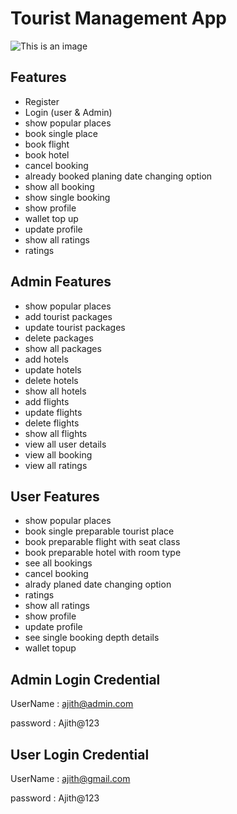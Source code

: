 # Tourist Management App


![This is an image](https://www.zauca.com/wp-content/uploads/Untitled-2.jpg)

## Features

* Register
* Login (user & Admin)
* show popular places
* book single place
* book flight
* book hotel
* cancel booking
* already booked planing date changing option
* show all booking
* show single booking
* show profile
* wallet top up
* update profile
* show all ratings
* ratings

## Admin Features

* show popular places
* add tourist packages
* update tourist packages
* delete packages
* show all packages
* add hotels
* update hotels
* delete hotels
* show all hotels
* add flights
* update flights
* delete flights
* show all flights
* view all user details
* view all booking
* view all ratings

## User Features

* show popular places
* book single preparable tourist place
* book preparable flight with seat class
* book preparable hotel with room type
* see all bookings
* cancel booking
* alrady planed date changing option
* ratings
* show all ratings
* show profile
* update profile
* see single booking depth details
* wallet topup

## Admin Login Credential
UserName : ajith@admin.com

password : Ajith@123

## User Login Credential
UserName : ajith@gmail.com

password : Ajith@123
